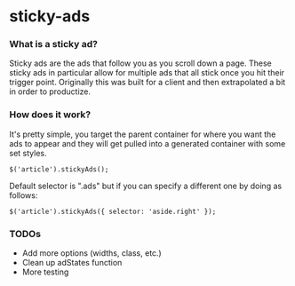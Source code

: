 # sticky-ads

### What is a sticky ad?
Sticky ads are the ads that follow you as you scroll down a page. These sticky ads in particular allow for multiple ads that all stick once you hit their trigger point. Originally this was built for a client and then extrapolated a bit in order to productize. 

### How does it work?
It's pretty simple, you target the parent container for where you want the ads to appear and they will get pulled into a generated container with some set styles.

```
$('article').stickyAds();
```
Default selector is ".ads" but if you can specify a different one by doing as follows:

```
$('article').stickyAds({ selector: 'aside.right' });
```


### TODOs
  - Add more options (widths, class, etc.)
  - Clean up adStates function
  - More testing